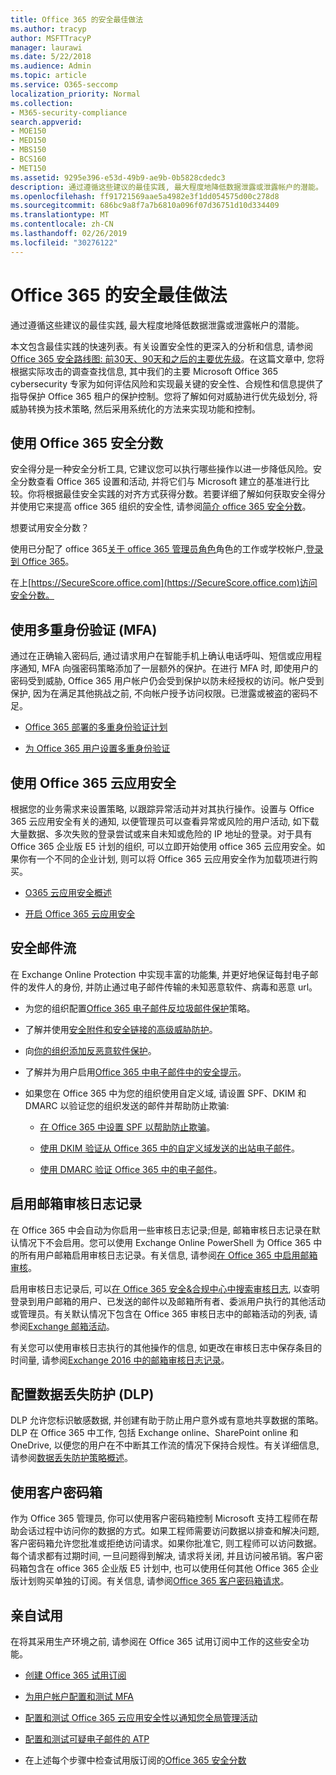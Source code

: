 ```yaml
---
title: Office 365 的安全最佳做法
ms.author: tracyp
author: MSFTTracyP
manager: laurawi
ms.date: 5/22/2018
ms.audience: Admin
ms.topic: article
ms.service: O365-seccomp
localization_priority: Normal
ms.collection:
- M365-security-compliance
search.appverid:
- MOE150
- MED150
- MBS150
- BCS160
- MET150
ms.assetid: 9295e396-e53d-49b9-ae9b-0b5828cdedc3
description: 通过遵循这些建议的最佳实践, 最大程度地降低数据泄露或泄露帐户的潜能。
ms.openlocfilehash: ff91721569aae5a4982e3f1dd054575d00c278d8
ms.sourcegitcommit: 686bc9a8f7a7b6810a096f07d36751d10d334409
ms.translationtype: MT
ms.contentlocale: zh-CN
ms.lasthandoff: 02/26/2019
ms.locfileid: "30276122"
---
```

# <a name="security-best-practices-for-office-365"></a>Office 365 的安全最佳做法

通过遵循这些建议的最佳实践, 最大程度地降低数据泄露或泄露帐户的潜能。
  
本文包含最佳实践的快速列表。有关设置安全性的更深入的分析和信息, 请参阅[Office 365 安全路线图: 前30天、90天和之后的主要优先级](security-roadmap.md)。在这篇文章中, 您将根据实际攻击的调查查找信息, 其中我们的主要 Microsoft Office 365 cybersecurity 专家为如何评估风险和实现最关键的安全性、合规性和信息提供了指导保护 Office 365 租户的保护控制。您将了解如何对威胁进行优先级划分, 将威胁转换为技术策略, 然后采用系统化的方法来实现功能和控制。
  
## <a name="use-office-365-secure-score"></a>使用 Office 365 安全分数

安全得分是一种安全分析工具, 它建议您可以执行哪些操作以进一步降低风险。安全分数查看 Office 365 设置和活动, 并将它们与 Microsoft 建立的基准进行比较。你将根据最佳安全实践的对齐方式获得分数。若要详细了解如何获取安全得分并使用它来提高 office 365 组织的安全性, 请参阅[简介 office 365 安全分数](office-365-secure-score.md)。
  
想要试用安全分数？
  
使用已分配了 office 365[关于 office 365 管理员角色](https://support.office.com/article/da585eea-f576-4f55-a1e0-87090b6aaa9d)角色的工作或学校帐户,[登录到 Office 365](https://www.office.com/signin)。
  
在上[https://SecureScore.office.com](https://SecureScore.office.com)访问安全分数。
  
## <a name="use-multi-factor-authentication-mfa"></a>使用多重身份验证 (MFA)

通过在正确输入密码后, 通过请求用户在智能手机上确认电话呼叫、短信或应用程序通知, MFA 向强密码策略添加了一层额外的保护。在进行 MFA 时, 即使用户的密码受到威胁, Office 365 用户帐户仍会受到保护以防未经授权的访问。帐户受到保护, 因为在满足其他挑战之前, 不向帐户授予访问权限。已泄露或被盗的密码不足。
  
- [Office 365 部署的多重身份验证计划](https://support.office.com/article/043807b2-21db-4d5c-b430-c8a6dee0e6ba)
    
- [为 Office 365 用户设置多重身份验证](https://support.office.com/article/8f0454b2-f51a-4d9c-bcde-2c48e41621c6)
    
## <a name="use-office-365-cloud-app-security"></a>使用 Office 365 云应用安全

根据您的业务需求来设置策略, 以跟踪异常活动并对其执行操作。设置与 Office 365 云应用安全有关的通知, 以便管理员可以查看异常或风险的用户活动, 如下载大量数据、多次失败的登录尝试或来自未知或危险的 IP 地址的登录。对于具有 Office 365 企业版 E5 计划的组织, 可以立即开始使用 office 365 云应用安全。如果你有一个不同的企业计划, 则可以将 Office 365 云应用安全作为加载项进行购买。
  
- [O365 云应用安全概述](office-365-cas-overview.md)
    
- [开启 Office 365 云应用安全](turn-on-office-365-cas.md)
    
## <a name="secure-mail-flow"></a>安全邮件流

在 Exchange Online Protection 中实现丰富的功能集, 并更好地保证每封电子邮件的发件人的身份, 并防止通过电子邮件传输的未知恶意软件、病毒和恶意 url。
  
- 为您的组织配置[Office 365 电子邮件反垃圾邮件保护](anti-spam-protection.md)策略。 
    
- 了解并使用[安全附件和安全链接的高级威胁防护](https://technet.microsoft.com/library/mt148491.aspx)。
    
- 向[你的组织添加反恶意软件保护](https://technet.microsoft.com/en-us/library/jj200669%28v=exchg.150%29.aspx)。
    
- 了解并为用户启用[Office 365 中电子邮件中的安全提示](safety-tips-in-office-365.md)。 
    
- 如果您在 Office 365 中为您的组织使用自定义域, 请设置 SPF、DKIM 和 DMARC 以验证您的组织发送的邮件并帮助防止欺骗:
    
  - [在 Office 365 中设置 SPF 以帮助防止欺骗](https://docs.microsoft.com/office365/SecurityCompliance/set-up-spf-in-office-365-to-help-prevent-spoofing)。
    
  - [使用 DKIM 验证从 Office 365 中的自定义域发送的出站电子邮件](https://docs.microsoft.com/office365/SecurityCompliance/set-up-spf-in-office-365-to-help-prevent-spoofing)。
    
  - [使用 DMARC 验证 Office 365 中的电子邮件](https://technet.microsoft.com/library/mt734386%28v=exchg.150%29.aspx)。
    
## <a name="enable-mailbox-audit-logging"></a>启用邮箱审核日志记录

在 Office 365 中会自动为你启用一些审核日志记录;但是, 邮箱审核日志记录在默认情况下不会启用。您可以使用 Exchange Online PowerShell 为 Office 365 中的所有用户邮箱启用审核日志记录。有关信息, 请参阅[在 Office 365 中启用邮箱审核](https://go.microsoft.com/fwlink/p/?LinkID=626109)。
  
启用审核日志记录后, 可以[在 Office 365 安全&amp;合规中心中搜索审核日志](search-the-audit-log-in-security-and-compliance.md), 以查明登录到用户邮箱的用户、已发送的邮件以及邮箱所有者、委派用户执行的其他活动或管理员。有关默认情况下包含在 Office 365 审核日志中的邮箱活动的列表, 请参阅[Exchange 邮箱活动](search-the-audit-log-in-security-and-compliance.md#exchange-mailbox-activities)。
  
有关您可以使用审核日志执行的其他操作的信息, 如更改在审核日志中保存条目的时间量, 请参阅[Exchange 2016 中的邮箱审核日志记录](https://technet.microsoft.com/en-us/library/ff459237%28v=exchg.160%29.aspx)。
  
## <a name="configure-data-loss-prevention-dlp"></a>配置数据丢失防护 (DLP)

DLP 允许您标识敏感数据, 并创建有助于防止用户意外或有意地共享数据的策略。DLP 在 Office 365 中工作, 包括 Exchange online、SharePoint online 和 OneDrive, 以便您的用户在不中断其工作流的情况下保持合规性。有关详细信息, 请参阅[数据丢失防护策略概述](data-loss-prevention-policies.md)。
  
## <a name="use-customer-lockbox"></a>使用客户密码箱

作为 Office 365 管理员, 你可以使用客户密码箱控制 Microsoft 支持工程师在帮助会话过程中访问你的数据的方式。如果工程师需要访问数据以排查和解决问题, 客户密码箱允许您批准或拒绝访问请求。如果你批准它, 则工程师可以访问数据。每个请求都有过期时间, 一旦问题得到解决, 请求将关闭, 并且访问被吊销。客户密码箱包含在 office 365 企业版 E5 计划中, 也可以使用任何其他 Office 365 企业版计划购买单独的订阅。有关信息, 请参阅[Office 365 客户密码箱请求](https://support.office.com/article/36f9cdd1-e64c-421b-a7e4-4a54d16440a2)。
  
## <a name="try-it-yourself"></a>亲自试用
<a name="SecureScore"> </a>

在将其采用生产环境之前, 请参阅在 Office 365 试用订阅中工作的这些安全功能。
  
- [创建 Office 365 试用订阅](https://technet.microsoft.com/library/mt736406.aspx)
    
- [为用户帐户配置和测试 MFA](https://technet.microsoft.com/library/mt492459.aspx)
    
- [配置和测试 Office 365 云应用安全性以通知您全局管理活动](https://technet.microsoft.com/library/mt757250.aspx)
    
- [配置和测试可疑电子邮件的 ATP](https://technet.microsoft.com/library/mt490479.aspx)
    
- 在上述每个步骤中检查试用版订阅的[Office 365 安全分数](https://securescore.office.com/) 
    

